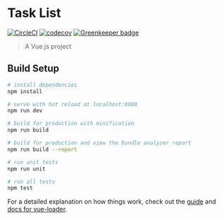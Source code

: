 # Task List
[![CircleCI](https://circleci.com/gh/ruchern/task-list.svg?style=svg)](https://circleci.com/gh/ruchern/task-list)
[![codecov](https://codecov.io/gh/ruchern/task-list/branch/master/graph/badge.svg)](https://codecov.io/gh/ruchern/task-list) [![Greenkeeper badge](https://badges.greenkeeper.io/ruchern/task-list.svg)](https://greenkeeper.io/)

> A Vue.js project

## Build Setup

``` bash
# install dependencies
npm install

# serve with hot reload at localhost:8080
npm run dev

# build for production with minification
npm run build

# build for production and view the bundle analyzer report
npm run build --report

# run unit tests
npm run unit

# run all tests
npm test
```

For a detailed explanation on how things work, check out the [guide](http://vuejs-templates.github.io/webpack/) and [docs for vue-loader](http://vuejs.github.io/vue-loader).
